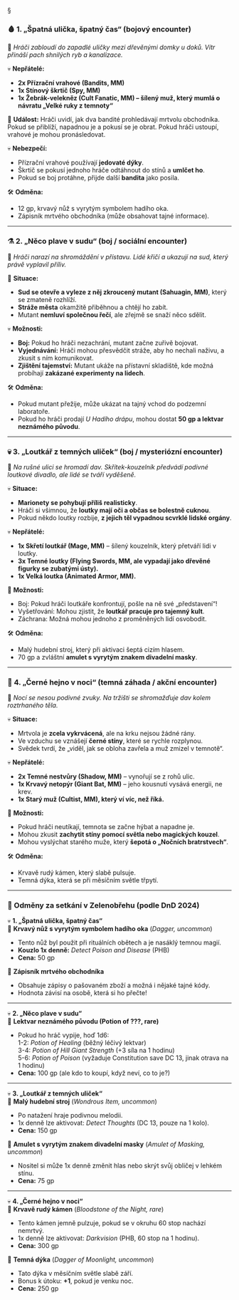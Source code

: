 §

### **🩸 1. „Špatná ulička, špatný čas“ (bojový encounter)**

📌 _Hráči zabloudí do zapadlé uličky mezi dřevěnými domky u doků. Vítr přináší pach shnilých ryb a kanalizace._

💀 **Nepřátelé:**

- **2x Přízrační vrahové (Bandits, MM)**
- **1x Stínový škrtič (Spy, MM)**
- **1x Žebrák-velekněz (Cult Fanatic, MM) – šílený muž, který mumlá o návratu „Velké ruky z temnoty“**

🔹 **Událost:** Hráči uvidí, jak dva bandité prohledávají mrtvolu obchodníka. Pokud se přiblíží, napadnou je a pokusí se je obrat. Pokud hráči ustoupí, vrahové je mohou pronásledovat.

💀 **Nebezpečí:**

- Přízrační vrahové používají **jedovaté dýky**.
- Škrtič se pokusí jednoho hráče odtáhnout do stínů a **umlčet ho**.
- Pokud se boj protáhne, přijde další **bandita** jako posila.

🛠 **Odměna:**

- 12 gp, krvavý nůž s vyrytým symbolem hadího oka.
- Zápisník mrtvého obchodníka (může obsahovat tajné informace).

---

### **⚗️ 2. „Něco plave v sudu“ (boj / sociální encounter)**

📌 _Hráči narazí na shromáždění v přístavu. Lidé křičí a ukazují na sud, který právě vyplavil příliv._

🔹 **Situace:**

- **Sud se otevře a vyleze z něj zkroucený mutant (Sahuagin, MM)**, který se zmateně rozhlíží.
- **Stráže města** okamžitě přiběhnou a chtějí ho zabít.
- Mutant **nemluví společnou řečí**, ale zřejmě se snaží něco sdělit.

💀 **Možnosti:**

- **Boj:** Pokud ho hráči nezachrání, mutant začne zuřivě bojovat.
- **Vyjednávání:** Hráči mohou přesvědčit stráže, aby ho nechali naživu, a zkusit s ním komunikovat.
- **Zjištění tajemství:** Mutant ukáže na přístavní skladiště, kde možná probíhají **zakázané experimenty na lidech**.

🛠 **Odměna:**

- Pokud mutant přežije, může ukázat na tajný vchod do podzemní laboratoře.
- Pokud ho hráči prodají _U Hadího drápu_, mohou dostat **50 gp a lektvar neznámého původu**.

---

### **💀 3. „Loutkář z temných uliček“ (boj / mysteriózní encounter)**

📌 _Na rušné ulici se hromadí dav. Skřítek-kouzelník předvádí podivné loutkové divadlo, ale lidé se tváří vyděšeně._

💀 **Situace:**

- **Marionety se pohybují příliš realisticky**.
- Hráči si všimnou, že **loutky mají oči a občas se bolestně cuknou**.
- Pokud někdo loutky rozbije, **z jejich těl vypadnou scvrklé lidské orgány**.

💀 **Nepřátelé:**

- **1x Skřetí loutkář (Mage, MM)** – šílený kouzelník, který přetváří lidi v loutky.
- **3x Temné loutky (Flying Swords, MM, ale vypadají jako dřevěné figurky se zubatými ústy).**
- **1x Velká loutka (Animated Armor, MM).**

🔹 **Možnosti:**

- Boj: Pokud hráči loutkáře konfrontují, pošle na ně své „představení“!
- Vyšetřování: Mohou zjistit, že **loutkář pracuje pro tajemný kult**.
- Záchrana: Možná mohou jednoho z proměněných lidí osvobodit.

🛠 **Odměna:**

- Malý hudební stroj, který při aktivaci šeptá cizím hlasem.
- 70 gp a zvláštní **amulet s vyrytým znakem divadelní masky**.

---

### **🦇 4. „Černé hejno v noci“ (temná záhada / akční encounter)**

📌 _Nocí se nesou podivné zvuky. Na tržišti se shromažďuje dav kolem roztrhaného těla._

💀 **Situace:**

- Mrtvola je **zcela vykrvácená**, ale na krku nejsou žádné rány.
- Ve vzduchu se vznášejí **černé stíny**, které se rychle rozplynou.
- Svědek tvrdí, že „viděl, jak se obloha zavřela a muž zmizel v temnotě“.

💀 **Nepřátelé:**

- **2x Temné nestvůry (Shadow, MM)** – vynořují se z rohů ulic.
- **1x Krvavý netopýr (Giant Bat, MM)** – jeho kousnutí vysává energii, ne krev.
- **1x Starý muž (Cultist, MM), který ví víc, než říká.**

🔹 **Možnosti:**

- Pokud hráči neutíkají, temnota se začne hýbat a napadne je.
- Mohou zkusit **zachytit stíny pomocí světla nebo magických kouzel**.
- Mohou vyslýchat starého muže, který **šepotá o „Nočních bratrstvech“**.

🛠 **Odměna:**

- Krvavě rudý kámen, který slabě pulsuje.
- Temná dýka, která se při měsíčním světle třpytí.

---



### **🎁 Odměny za setkání v Zelenobřehu (podle DnD 2024)**

💀 **1. „Špatná ulička, špatný čas“**  
📜 **Krvavý nůž s vyrytým symbolem hadího oka** (_Dagger, uncommon_)

- Tento nůž byl použit při rituálních obětech a je nasáklý temnou magií.
- **Kouzlo 1x denně:** _Detect Poison and Disease_ (PHB)
- **Cena:** 50 gp

📜 **Zápisník mrtvého obchodníka**

- Obsahuje zápisy o pašovaném zboží a možná i nějaké tajné kódy.
- Hodnota závisí na osobě, která si ho přečte!

---

💀 **2. „Něco plave v sudu“**  
📜 **Lektvar neznámého původu (Potion of ???, rare)**

- Pokud ho hráč vypije, hoď 1d6:  
    1-2: _Potion of Healing_ (běžný léčivý lektvar)  
    3-4: _Potion of Hill Giant Strength_ (+3 síla na 1 hodinu)  
    5-6: _Potion of Poison_ (vyžaduje Constitution save DC 13, jinak otrava na 1 hodinu)
- **Cena:** 100 gp (ale kdo to koupí, když neví, co to je?)

---

💀 **3. „Loutkář z temných uliček“**  
📜 **Malý hudební stroj** (_Wondrous Item, uncommon_)

- Po natažení hraje podivnou melodii.
- 1x denně lze aktivovat: _Detect Thoughts_ (DC 13, pouze na 1 kolo).
- **Cena:** 150 gp

📜 **Amulet s vyrytým znakem divadelní masky** (_Amulet of Masking, uncommon_)

- Nositel si může 1x denně změnit hlas nebo skrýt svůj obličej v lehkém stínu.
- **Cena:** 75 gp

---

💀 **4. „Černé hejno v noci“**  
📜 **Krvavě rudý kámen** (_Bloodstone of the Night, rare_)

- Tento kámen jemně pulzuje, pokud se v okruhu 60 stop nachází nemrtvý.
- 1x denně lze aktivovat: _Darkvision_ (PHB, 60 stop na 1 hodinu).
- **Cena:** 300 gp

📜 **Temná dýka** (_Dagger of Moonlight, uncommon_)

- Tato dýka v měsíčním světle slabě září.
- Bonus k útoku: **+1**, pokud je venku noc.
- **Cena:** 250 gp